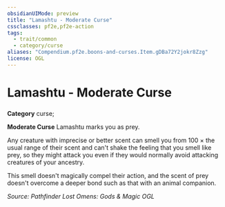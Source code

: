 ```yaml
---
obsidianUIMode: preview
title: "Lamashtu - Moderate Curse"
cssclasses: pf2e,pf2e-action
tags:
  - trait/common
  - category/curse
aliases: "Compendium.pf2e.boons-and-curses.Item.gDBa72Y2jokr8Zzg"
license: OGL
---
```

# Lamashtu - Moderate Curse

### 

**Category** curse; 




**Moderate Curse** Lamashtu marks you as prey.

Any creature with imprecise or better scent can smell you from 100 × the usual range of their scent and can't shake the feeling that you smell like prey, so they might attack you even if they would normally avoid attacking creatures of your ancestry.

This smell doesn't magically compel their action, and the scent of prey doesn't overcome a deeper bond such as that with an animal companion.

*Source: Pathfinder Lost Omens: Gods & Magic*
*OGL*